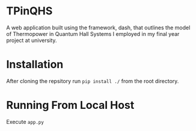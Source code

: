 # TPinQHS
A web application built using the framework, dash, that outlines the model of Thermopower in Quantum Hall Systems I employed in my final year project at university.
# Installation
After cloning the repsitory run ```pip install ./``` from the root directory.
# Running From Local Host
Execute ```app.py```
